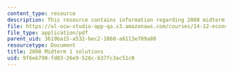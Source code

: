 ```yaml
---
content_type: resource
description: This resource contains information regarding 2008 midterm 1 solution.
file: https://ol-ocw-studio-app-qa.s3.amazonaws.com/courses/14-12-economic-applications-of-game-theory-fall-2012/9f6eb790fd0326e9526cb37fc3ac51c0_MIT14_12F12_mid1sol_2008.pdf
file_type: application/pdf
parent_uid: 3619ba15-a532-bec2-1868-a6113e789a80
resourcetype: Document
title: 2008 Midterm 1 solutions
uid: 9f6eb790-fd03-26e9-526c-b37fc3ac51c0
---
```

